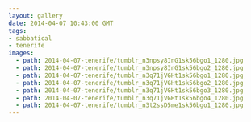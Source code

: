 ```yaml
---
layout: gallery
date: 2014-04-07 10:43:00 GMT
tags:
- sabbatical
- tenerife
images:
  - path: 2014-04-07-tenerife/tumblr_n3npsy8InG1sk56bgo1_1280.jpg
  - path: 2014-04-07-tenerife/tumblr_n3npsy8InG1sk56bgo2_1280.jpg
  - path: 2014-04-07-tenerife/tumblr_n3q71jVGHt1sk56bgo1_1280.jpg
  - path: 2014-04-07-tenerife/tumblr_n3q71jVGHt1sk56bgo2_1280.jpg
  - path: 2014-04-07-tenerife/tumblr_n3q71jVGHt1sk56bgo3_1280.jpg
  - path: 2014-04-07-tenerife/tumblr_n3q71jVGHt1sk56bgo4_1280.jpg
  - path: 2014-04-07-tenerife/tumblr_n3t2ssD5me1sk56bgo1_1280.jpg
---
```

